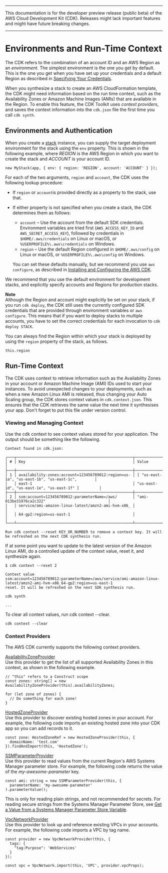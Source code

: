 --------

This documentation is for the developer preview release \(public beta\) of the AWS Cloud Development Kit \(CDK\)\. Releases might lack important features and might have future breaking changes\.

--------

# Environments and Run\-Time Context<a name="environments_and_context"></a>

The CDK refers to the combination of an account ID and an AWS Region as an *environment*\. The simplest environment is the one you get by default\. This is the one you get when you have set up your credentials and a default Region as described in [Specifying Your Credentials](install_config.md#credentials)\.

When you synthesize a stack to create an AWS CloudFormation template, the CDK might need information based on the run time context, such as the Availability Zones or Amazon Machine Images \(AMIs\) that are available in the Region\. To enable this feature, the CDK Toolkit uses *context providers*, and saves the context information into the `cdk.json` file the first time you call `cdk synth`\.

## Environments and Authentication<a name="environments"></a>

When you create a [stack](https://awslabs.github.io/aws-cdk/refs/_aws-cdk_cdk.html#@aws-cdk/cdk.Stack) instance, you can supply the target deployment environment for the stack using the `env` property\. This is shown in the following example, where *REGION* is the AWS Region in which you want to create the stack and *ACCOUNT* is your account ID\.

```
new MyStack(app, { env: { region: 'REGION', account: 'ACCOUNT' } });
```

For each of the two arguments, `region` and `account`, the CDK uses the following lookup procedure:
+ If `region` or `account`is provided directly as a property to the stack, use that\.
+ If either property is not specified when you create a stack, the CDK determines them as follows:
  + `account` – Use the account from the default SDK credentials\. Environment variables are tried first \(`AWS_ACCESS_KEY_ID` and `AWS_SECRET_ACCESS_KEY`\), followed by credentials in `$HOME/.aws/credentials` on Linux or macOS, or `%USERPROFILE%\.aws\credentials` on Windows\.
  + `region` – Use the default Region configured in `$HOME/.aws/config` on Linux or macOS, or `%USERPROFILE%\.aws\config` on Windows\.

  You can set these defaults manually, but we recommend you use `aws configure`, as described in [Installing and Configuring the AWS CDK](install_config.md)\.

We recommend that you use the default environment for development stacks, and explicitly specify accounts and Regions for production stacks\.

**Note**  
Although the Region and account might explicitly be set on your stack, if you run `cdk deploy`, the CDK still uses the currently configured SDK credentials that are provided through environment variables or `aws configure`\. This means that if you want to deploy stacks to multiple accounts, you have to set the correct credentials for each invocation to `cdk deploy STACK`\.

You can always find the Region within which your stack is deployed by using the `region` property of the stack, as follows\.

```
this.region
```

## Run\-Time Context<a name="context"></a>

The CDK uses context to retrieve information such as the Availability Zones in your account or Amazon Machine Image \(AMI\) IDs used to start your instances\. To avoid unexpected changes to your deployments, such as when a new Amazon Linux AMI is released, thus changing your Auto Scaling group, the CDK stores context values in `cdk.context.json`\. This ensures that the CDK retrieves the same value the next time it synthesises your app\. Don't forget to put this file under version control\.

### Viewing and Managing Context<a name="context_viewing"></a>

Use the cdk context to see context values stored for your application\. The output should be something like the following\.

```
Context found in cdk.json:

┌───┬────────────────────────────────────────────────────┬────────────────────────────────────────────────────┐
│ # │ Key                                                │ Value                                              │
├───┼────────────────────────────────────────────────────┼────────────────────────────────────────────────────┤
│ 1 │ availability-zones:account=123456789012:region=us- │ [ "us-east-1a", "us-east-1b", "us-east-1c",        │
│   │ east-1                                             │ "us-east-1d", "us-east-1e", "us-east-1f" ]         │
├───┼────────────────────────────────────────────────────┼────────────────────────────────────────────────────┤
│ 2 │ ssm:account=123456789012:parameterName=/aws/       │ "ami-013be31976ca2c322"                            │
│   │ service/ami-amazon-linux-latest/amzn2-ami-hvm-x86_ │                                                    │
│   │ 64-gp2:region=us-east-1                            │                                                    │
└───┴────────────────────────────────────────────────────┴────────────────────────────────────────────────────┘

Run cdk context --reset KEY_OR_NUMBER to remove a context key. It will be refreshed on the next CDK synthesis run.
```

If at some point you want to update to the latest version of the Amazon Linux AMI, do a controlled update of the context value, reset it, and synthesize again\.

```
$ cdk context --reset 2
```

```
Context value
ssm:account=123456789012:parameterName=/aws/service/ami-amazon-linux-latest/amzn2-ami-hvm-x86_64-gp2:region=us-east-1
reset. It will be refreshed on the next SDK synthesis run.
```

```
cdk synth
```

```
...
```

To clear all context values, run cdk context \-\-clear\.

```
cdk context --clear
```

### Context Providers<a name="context_providers"></a>

The AWS CDK currently supports the following context providers\.

[AvailabilityZoneProvider](@cdk-class-url;#@aws-cdk/cdk.AvailabilityZoneProvider)  
Use this provider to get the list of all supported Availability Zones in this context, as shown in the following example\.  

```
// "this" refers to a Construct scope
const zones: string[] = new AvailabilityZoneProvider(this).availabilityZones;

for (let zone of zones) {
  // Do something for each zone!
}
```

[HostedZoneProvider](https://awslabs.github.io/aws-cdk/refs/_aws-cdk_aws-route53.html#@aws-cdk/aws-route53.HostedZoneProvider)  
Use this provider to discover existing hosted zones in your account\. For example, the following code imports an existing hosted zone into your CDK app so you can add records to it\.  

```
const zone: HostedZoneRef = new HostedZoneProvider(this, {
  domainName: 'test.com'
}).findAndImport(this, 'HostedZone');
```

[SSMParameterProvider](@cdk-class-url;#@aws-cdk/cdk.SSMParameterProvider)  
Use this provider to read values from the current Region's AWS Systems Manager parameter store\. For example, the following code returns the value of the *my\-awesome\-parameter* key\.  

```
const ami: string = new SSMParameterProvider(this, {
  parameterName: 'my-awesome-parameter'
).parameterValue();
```
This is only for reading plain strings, and not recommended for secrets\. For reading secure strings from the Systems Manager Parameter Store, see [Get a Value from a Systems Manager Parameter Store Variable](get_ssm_value.md)\.

[VpcNetworkProvider](https://awslabs.github.io/aws-cdk/refs/_aws-cdk_aws-ec2.html#@aws-cdk/aws-ec2.VpcNetworkProvider)  
Use this provider to look up and reference existing VPCs in your accounts\. For example, the following code imports a VPC by tag name\.  

```
const provider = new VpcNetworkProvider(this, {
  tags: {
    "tag:Purpose": 'WebServices'
  }
});

const vpc = VpcNetwork.import(this, 'VPC', provider.vpcProps);
```